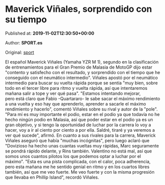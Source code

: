 
# Maverick Viñales, sorprendido con su tiempo

Published at: **2019-11-02T12:30:50+00:00**

Author: **SPORT.es**

Original: [sport](https://www.sport.es/es/noticias/motor/moto-gp/maverick-vinales-contento-sorprendido-tiempo-7711372)

El español Maverick Viñales (Yamaha YZR M 1), segundo en la clasificación de entrenamientos para el Gran Premio de Malasia de MotoGP dijo estar "contento y satisfecho con el resultado, y sorprendido con el tiempo que he conseguido con el neumático intermedio".
Viñales apostó por el neumático intermedio para buscar su vuelta rápida porque se sentía "muy bien, sobre todo en el tercer libre para ritmo y vuelta rápida, así que intentaremos mañana salir a tope y ver qué pasa".
"Estamos intentando mejorar, pero está claro que Fabio -Quartararo- le sabe sacar el máximo rendimiento a una vuelta y eso hay que aprenderlo, aprender a sacarle el máximo rendimiento y hacerlo", comentó Viñales sobre su rival y autor de la "pole".
"Para mí es muy importante el podio, estar en el podio ya que todavía no he hecho ningún podio en Malasia, así que poder estar en el podio ya es un gran objetivo, y si tengo la oportunidad de luchar por la carrera lo voy a hacer, voy a ir al ciento por ciento a por ella. Saldré, tiraré y ya veremos a ver qué sucede", afirmó.
En cuanto a sus rivales para la carrera, Maverick Viñales aseguró que había "muchas incógnitas", pero luego aclaró que "Dovizioso ha hecho unas cuantas vueltas muy rápidas, Marc seguramente se pondrá rápido delante, y Rins también. Valentino no está mal, así que somos unos cuantos pilotos los que podemos optar a luchar por el máximo".
"Esta es una pista complicada, con el calor, poca adherencia, pero esta mañana me he sentido genial en ritmo y en los cuartos libres también, así que me veo fuerte. Me veo fuerte y con la misma progresión que llevaba en Phillip Island", recordó Viñales.

